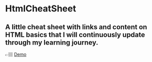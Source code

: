 # HtmlCheatSheet
## A little cheat sheet with links and content on HTML basics that I will continuously update through my learning journey.

👉🏽 [Demo](https://nimblegeek.github.io/htmlcheatsheet/) 
